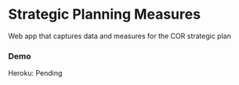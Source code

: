 # Strategic Planning Measures

Web app that captures data and measures for the COR strategic plan

### Demo

Heroku: Pending
